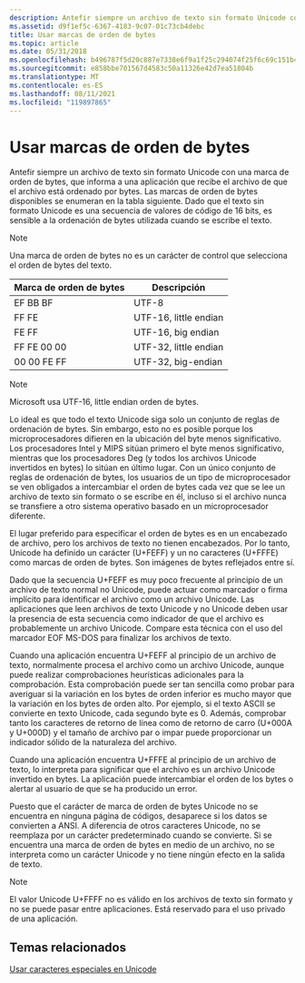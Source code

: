 ```yaml
---
description: Antefir siempre un archivo de texto sin formato Unicode con una marca de orden de bytes, que informa a una aplicación que recibe el archivo de que el archivo está ordenado por bytes.
ms.assetid: d9f1ef5c-6367-4183-9c07-01c73cb4debc
title: Usar marcas de orden de bytes
ms.topic: article
ms.date: 05/31/2018
ms.openlocfilehash: b496787f5d20c887e7338e6f9a1f25c294074f25f6c69c151b46658172c500ac
ms.sourcegitcommit: e858bbe701567d4583c50a11326e42d7ea51804b
ms.translationtype: MT
ms.contentlocale: es-ES
ms.lasthandoff: 08/11/2021
ms.locfileid: "119897865"
---
```

# <a name="using-byte-order-marks"></a>Usar marcas de orden de bytes

Antefir siempre un archivo de texto sin formato Unicode con una marca de orden de bytes, que informa a una aplicación que recibe el archivo de que el archivo está ordenado por bytes. Las marcas de orden de bytes disponibles se enumeran en la tabla siguiente. Dado que el texto sin formato Unicode es una secuencia de valores de código de 16 bits, es sensible a la ordenación de bytes utilizada cuando se escribe el texto.

> [!Note]  
> Una marca de orden de bytes no es un carácter de control que selecciona el orden de bytes del texto.

 



| Marca de orden de bytes | Descripción           |
|-----------------|-----------------------|
| EF BB BF        | UTF-8                 |
| FF FE           | UTF-16, little endian |
| FE FF           | UTF-16, big endian    |
| FF FE 00 00     | UTF-32, little endian |
| 00 00 FE FF     | UTF-32, big-endian    |



 

> [!Note]  
> Microsoft usa UTF-16, little endian orden de bytes.

 

Lo ideal es que todo el texto Unicode siga solo un conjunto de reglas de ordenación de bytes. Sin embargo, esto no es posible porque los microprocesadores difieren en la ubicación del byte menos significativo. Los procesadores Intel y MIPS sitúan primero el byte menos significativo, mientras que los procesadores Deg (y todos los archivos Unicode invertidos en bytes) lo sitúan en último lugar. Con un único conjunto de reglas de ordenación de bytes, los usuarios de un tipo de microprocesador se ven obligados a intercambiar el orden de bytes cada vez que se lee un archivo de texto sin formato o se escribe en él, incluso si el archivo nunca se transfiere a otro sistema operativo basado en un microprocesador diferente.

El lugar preferido para especificar el orden de bytes es en un encabezado de archivo, pero los archivos de texto no tienen encabezados. Por lo tanto, Unicode ha definido un carácter (U+FEFF) y un no caracteres (U+FFFE) como marcas de orden de bytes. Son imágenes de bytes reflejados entre sí.

Dado que la secuencia U+FEFF es muy poco frecuente al principio de un archivo de texto normal no Unicode, puede actuar como marcador o firma implícito para identificar el archivo como un archivo Unicode. Las aplicaciones que leen archivos de texto Unicode y no Unicode deben usar la presencia de esta secuencia como indicador de que el archivo es probablemente un archivo Unicode. Compare esta técnica con el uso del marcador EOF MS-DOS para finalizar los archivos de texto.

Cuando una aplicación encuentra U+FEFF al principio de un archivo de texto, normalmente procesa el archivo como un archivo Unicode, aunque puede realizar comprobaciones heurísticas adicionales para la comprobación. Esta comprobación puede ser tan sencilla como probar para averiguar si la variación en los bytes de orden inferior es mucho mayor que la variación en los bytes de orden alto. Por ejemplo, si el texto ASCII se convierte en texto Unicode, cada segundo byte es 0. Además, comprobar tanto los caracteres de retorno de línea como de retorno de carro (U+000A y U+000D) y el tamaño de archivo par o impar puede proporcionar un indicador sólido de la naturaleza del archivo.

Cuando una aplicación encuentra U+FFFE al principio de un archivo de texto, lo interpreta para significar que el archivo es un archivo Unicode invertido en bytes. La aplicación puede intercambiar el orden de los bytes o alertar al usuario de que se ha producido un error.

Puesto que el carácter de marca de orden de bytes Unicode no se encuentra en ninguna página de códigos, desaparece si los datos se convierten a ANSI. A diferencia de otros caracteres Unicode, no se reemplaza por un carácter predeterminado cuando se convierte. Si se encuentra una marca de orden de bytes en medio de un archivo, no se interpreta como un carácter Unicode y no tiene ningún efecto en la salida de texto.

> [!Note]  
> El valor Unicode U+FFFF no es válido en los archivos de texto sin formato y no se puede pasar entre aplicaciones. Está reservado para el uso privado de una aplicación.

 

## <a name="related-topics"></a>Temas relacionados

<dl> <dt>

[Usar caracteres especiales en Unicode](using-special-characters-in-unicode.md)
</dt> </dl>

 

 



